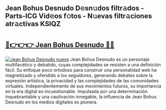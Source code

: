 ## Jean Bohus Desnudo D𝚎sn𝚞dos filtr𝚊dos - Parts-lCG Vid𝚎os f𝚘tos - N𝚞evas filtr𝚊ciones atr𝚊ctivas KSlQZ

# <h2><a href="http://mb8swz.tromn.icu/?c=Jean+Bohus+Desnudo">🔗👉👉👉 Jean Bohus Desnudo 🔗🔗</a></h2>

[![Jean Bohus Desnudo nuevo](https://i.imgur.com/pEAQMta.gif)](http://mb8swz.tromn.icu/?c=Jean+Bohus+Desnudo)
Jean Bohus Desnudo es un personaje multifacético y debatido, cuyas complejidades se resisten a una definición fácil.  Su enfoque poco ortodoxo para construir una personalidad web ha magnetizado y ofendido a los seguidores, generando debates sobre la expresión artística, la privacidad y las complejidades de las comunidades virtuales. Independientemente de sus movimientos futuros, su importancia en la era digital es incuestionable. Impulsada por una determinación inquebrantable y una cautivación innegable, la influencia de Jean Bohus Desnudo en los medios digitales es pionera.
